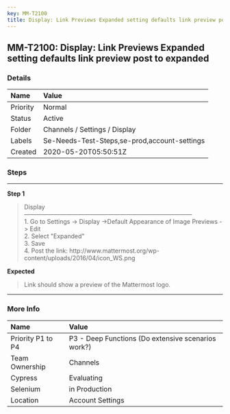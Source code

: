 ```yaml
---
key: MM-T2100
title: Display: Link Previews Expanded setting defaults link preview post to expanded
---
```


## MM-T2100: Display: Link Previews Expanded setting defaults link preview post to expanded

### Details

| Name     | Value                                        |
| :------- | :------------------------------------------- |
| Priority | Normal                                       |
| Status   | Active                                       |
| Folder   | Channels / Settings / Display                |
| Labels   | Se-Needs-Test-Steps,se-prod,account-settings |
| Created  | 2020-05-20T05:50:51Z                         |

### Steps

<hr/>

**Step 1**

> <article>Display<br />————————————————————————————<br />1. Go to Settings -&gt; Display -&gt;Default Appearance of Image Previews -&gt; Edit<br />2. Select "Expanded"<br />3. Save<br />4. Post the link: http://www.mattermost.org/wp-content/uploads/2016/04/icon_WS.png</article>

**Expected**

> <article>​​​​Link should show a preview of the Mattermost logo.</article>

<hr/>

### More Info

| Name              | Value                                              |
| :---------------- | :------------------------------------------------- |
| Priority P1 to P4 | P3 - Deep Functions (Do extensive scenarios work?) |
| Team Ownership    | Channels                                           |
| Cypress           | Evaluating                                         |
| Selenium          | in Production                                      |
| Location          | Account Settings                                   |
